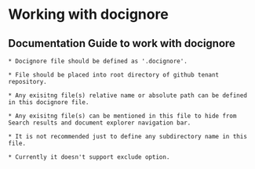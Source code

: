 # Working with docignore

## Documentation Guide to work with docignore

    * Docignore file should be defined as '.docignore'.

    * File should be placed into root directory of github tenant repository.

    * Any exisitng file(s) relative name or absolute path can be defined in this docignore file.

    * Any exisitng file(s) can be mentioned in this file to hide from Search results and document explorer navigation bar.

    * It is not recommended just to define any subdirectory name in this file.

    * Currently it doesn't support exclude option.

    
